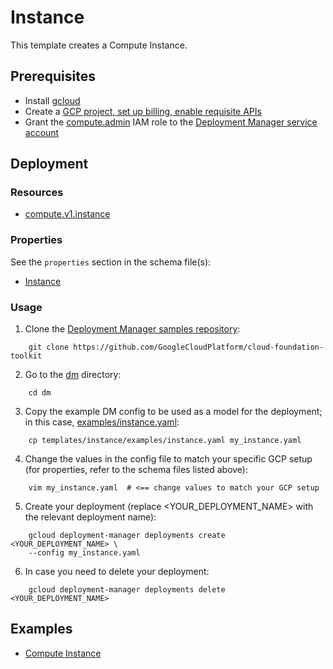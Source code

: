 # Instance

This template creates a Compute Instance.

## Prerequisites

- Install [gcloud](https://cloud.google.com/sdk)
- Create a [GCP project, set up billing, enable requisite APIs](../project/README.md)
- Grant the [compute.admin](https://cloud.google.com/compute/docs/access/iam) IAM role to the [Deployment Manager service account](https://cloud.google.com/deployment-manager/docs/access-control#access_control_for_deployment_manager)

## Deployment

### Resources

- [compute.v1.instance](https://cloud.google.com/compute/docs/reference/rest/v1/instances)

### Properties

See the `properties` section in the schema file(s):

- [Instance](instance.py.schema)

### Usage

1. Clone the [Deployment Manager samples repository](https://github.com/GoogleCloudPlatform/cloud-foundation-toolkit):

```shell
    git clone https://github.com/GoogleCloudPlatform/cloud-foundation-toolkit
```

2. Go to the [dm](../../) directory:

```shell
    cd dm
```

3. Copy the example DM config to be used as a model for the deployment; in this case, [examples/instance.yaml](examples/instance.yaml):

```shell
    cp templates/instance/examples/instance.yaml my_instance.yaml
```

4. Change the values in the config file to match your specific GCP setup (for properties, refer to the schema files listed above):

```shell
    vim my_instance.yaml  # <== change values to match your GCP setup
```

5. Create your deployment (replace <YOUR_DEPLOYMENT_NAME> with the relevant deployment name):

```shell
    gcloud deployment-manager deployments create <YOUR_DEPLOYMENT_NAME> \
    --config my_instance.yaml
```

6. In case you need to delete your deployment:

```shell
    gcloud deployment-manager deployments delete <YOUR_DEPLOYMENT_NAME>
```

## Examples

- [Compute Instance](examples/instance.yaml)
